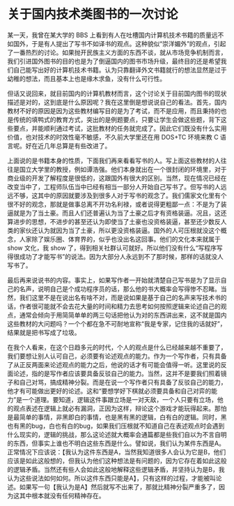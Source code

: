 # 关于国内技术类图书的一次讨论

某一天，我曾在某大学的 BBS 上看到有人在吐槽国内计算机技术书籍的质量远不如国外，于是有人提出了写书不如译书的观点。这种貌似“崇洋媚外”的观点，引起了一番热烈的讨论。如果抛开民族主义方面的东西不谈，就从市场竞争机制而言，我们引进国外图书的目的也是为了倒逼国内的图书市场升级，最终目的还是希望我们自己能写出好的计算机技术书籍。认为只靠翻译外文书籍就行的想法显然是过于幼稚的想法，而且基本上也是缘木求鱼，没有什么可行性。

但话又说回来，就目前国内的计算机教材而言，这个讨论关于目前国内图书的现状描述是对的，这到底是什么原因呢？我在这里倒是想说说自己的看法。首先，国内教材不好的原因是因为这些教材编写目的是为了考试，而不是应用，而且秉持的也是传统的填鸭式的教育方式，突出的是例题要点，只要让学生会做这些题，背下这些要点，并能顺利通过考试，这批教材的任务就完成了。因此它们既没有什么实用价值，也对技术的时效性毫不敏感，不久前大学里还在用 DOS+TC 环境来教 C 语言呢。好在近几年总算是有些改进了。

上面说的是书籍本身的性质，下面我们再来看看写书的人。写上面这些教材的人往往是国立大学里的教授，例如谭浩强。他们本身就出在一个很封闭的环境里，对于商业级的开发了解程度是很低的，这跟国外有很大的区别。当然，现在情况已经在改变当中了，工程师队伍当中已经有相当一部分人开始自己写书了。但写书的人远远不够，这其中的原因就要涉及到很多人对于写书的观念了。我们儒家文化里有个很不好的观念，那就是做事总离不开功名利禄，或者说得更粗鄙一点：不是为了装逼就是为了当土豪。而且人们还普遍认为当了土豪之后才有资格装逼。况且，这还算进步的思想，不进步的甚至还认为即使当了土豪也没资格装逼，甚至还少数反人类的家伙还认为就因为当了土豪，所以更没资格装逼。国外的人可压根就没这个概念，人家除了娱乐圈、体育界的，似乎也没出名这回事。他们的文化本来就属于 show 文化，我 show 了，得到相关社群认可就好。所以他们没有什么“写程序写得很成功了才能写书”的说法。因为大部分人永远到不了那时候，那样的话就没人写书了。

最后再来说说书的内容。事实上，如果写作者一开始就清楚自己写书是为了显示自己的名声，说明自己是个成功程序员的话，那么他的书大概率会写得惨不忍睹。当然，我们这里不是在说出名有啥不对，而是说如果是基于自己的名声来写技术书的话，作者很可能就不会去花大量的时间和精力去思考如何按照逻辑来论述自己的观点，通常会倾向于用简简单单的两三句话把他认为对的东西讲出来，这不就是国内这些教材的大问题吗？一个个都在急不可耐地宣称“我是专家，记住我的话就好”，结果就是把书写成了垃圾。

在我个人看来，在这个日趋多元的时代，个人的观点是什么已经越来越不重要了，我们要想让别人认可自己，必须要有论述观点的能力。作为一个写作者，只有具备了从正反两面来论述观点的能力之后，他说的话才有可能会值得一听。这里说的反面论述，指的是写作者应该要具备反驳自己的能力。当然，这并不是要我们照着镜子和自己对骂，搞成精神分裂。而是在说一个写作者只有具备了反驳自己的能力，他才有可能做出更好的论述。这和“要想学好下棋就必须要具备和自己对弈的能力”是一个道理。要知道，逻辑这件事跟立场是一对天敌，一个人只要有立场，他的观点表述在逻辑上就必有漏洞，正因为这样，辩论这个游戏才能玩得起来。那怕是最简单的事情，非黑即白的事情，也是黑有黑的逻辑，白有白的逻辑。同时，黑也有黑的bug，白也有白的bug，如果我们压根就不知道自己在表述观点时会遇到什么现实的，逻辑的挑战，那么这论述就大概率会通篇都是些我们自以为不言自明的东西，但事实上谁也不明白这些东西是什么。譬如说，我们认为某件东西是A。正常情况下应该说：【我认为这件东西是A，当然我知道很多人会认为它是B，他们应该是如此这般想的，但我认为他们这种想法是有问题的，因为它存在着如此这般的逻辑矛盾。当然还有些人会如此这般地解释这些逻辑矛盾，并坚持认为是B，我认为这些说法如何如何。所以这件东西只能是A】，只有这样的过程，才能被叫论述。如果写一句【我认为是A】然后就写不出来了，那就比精神分裂严重多了，因为这其中根本就没有任何精神存在。
